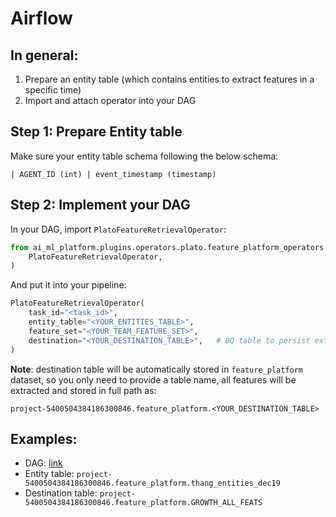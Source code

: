 # Airflow

## In general:

1. Prepare an entity table (which contains entities to extract features in a specific time)
2. Import and attach operator into your DAG

## Step 1: Prepare Entity table

Make sure your entity table schema following the below schema:

`| AGENT_ID (int) | event_timestamp (timestamp)`

## Step 2: Implement your DAG

In your DAG, import `PlatoFeatureRetrievalOperator`:

``` python
from ai_ml_platform.plugins.operators.plato.feature_platform_operators import (
    PlatoFeatureRetrievalOperator,
)
```

And put it into your pipeline:

``` python
PlatoFeatureRetrievalOperator(
    task_id="<task_id>",
    entity_table="<YOUR_ENTITIES_TABLE>",
    feature_set="<YOUR_TEAM_FEATURE_SET>",
    destination="<YOUR_DESTINATION_TABLE>",   # BQ table to persist extracted features for later processing steps.
)
```

**Note**: destination table will be automatically stored in `feature_platform` dataset, so you only need to provide a table name, all features will be extracted and stored in full path as:

`project-5400504384186300846.feature_platform.<YOUR_DESTINATION_TABLE>`

## Examples:

* DAG: [link](https://airflow-vnc.mservice.io/dags/ai\_ml\_platform\_example\_combine\_feature/grid)
* Entity table: `project-5400504384186300846.feature_platform.thang_entities_dec19`
* Destination table: `project-5400504384186300846.feature_platform.GROWTH_ALL_FEATS`
